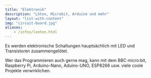```yaml
---
title: "Elektronik"
description: "Löten, Microbit, Arduino und mehr"
layout: "list-with-content"
img: "circuit-board.jpg"
aliases:
    - /infos/loeten.html
---
```


 Es werden elektronische Schaltungen hauptsächlich mit LED und Transistoren zusammengelötet.
 
 Wer das Programmieren auch gerne mag, kann mit dem BBC micro:bit, Raspberry Pi, Arduino-Nano, Aduino-UNO, ESP8266 usw. viele coole Projekte verwirklichen.
